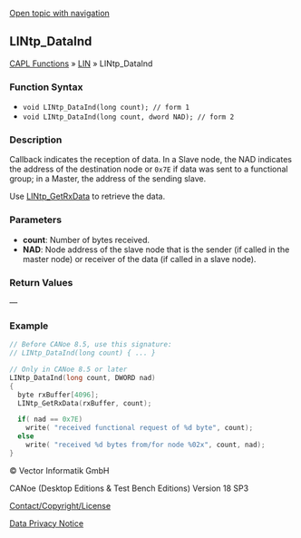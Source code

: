 [Open topic with navigation](../../../../../CANoeDEFamily.htm#Topics/CAPLFunctions/LIN/Functions/CAPLfunctionLINtpDataInd.md)

## LINtp_DataInd

[CAPL Functions](../../CAPLfunctions.md) » [LIN](../CAPLfunctionsLINOverview.md) » LINtp_DataInd

### Function Syntax

- `void LINtp_DataInd(long count); // form 1`
- `void LINtp_DataInd(long count, dword NAD); // form 2`

### Description

Callback indicates the reception of data. In a Slave node, the NAD indicates the address of the destination node or `0x7E` if data was sent to a functional group; in a Master, the address of the sending slave.

Use [LINtp_GetRxData](CAPLfunctionLINtpGetRxData.md) to retrieve the data.

### Parameters

- **count**: Number of bytes received.
- **NAD**: Node address of the slave node that is the sender (if called in the master node) or receiver of the data (if called in a slave node).

### Return Values

—

### Example

```c
// Before CANoe 8.5, use this signature:
// LINtp_DataInd(long count) { ... }

// Only in CANoe 8.5 or later
LINtp_DataInd(long count, DWORD nad)
{
  byte rxBuffer[4096];
  LINtp_GetRxData(rxBuffer, count);

  if( nad == 0x7E)
    write( "received functional request of %d byte", count);
  else
    write( "received %d bytes from/for node %02x", count, nad);
}
```

© Vector Informatik GmbH

CANoe (Desktop Editions & Test Bench Editions) Version 18 SP3

[Contact/Copyright/License](../../../Shared/ContactCopyrightLicense.md)

[Data Privacy Notice](https://www.vector.com/int/en/company/get-info/privacy-policy/)
